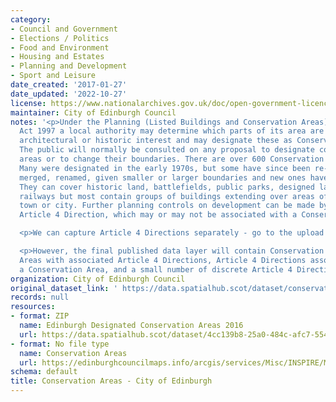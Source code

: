 ```yaml
---
category:
- Council and Government
- Elections / Politics
- Food and Environment
- Housing and Estates
- Planning and Development
- Sport and Leisure
date_created: '2017-01-27'
date_updated: '2022-10-27'
license: https://www.nationalarchives.gov.uk/doc/open-government-licence/version/3/
maintainer: City of Edinburgh Council
notes: '<p>Under the Planning (Listed Buildings and Conservation Areas) (Scotland)
  Act 1997 a local authority may determine which parts of its area are of special
  architectural or historic interest and may designate these as Conservation Areas.
  The public will normally be consulted on any proposal to designate conservation
  areas or to change their boundaries. There are over 600 Conservation Areas in Scotland.
  Many were designated in the early 1970s, but some have since been re-designated,
  merged, renamed, given smaller or larger boundaries and new ones have been added.
  They can cover historic land, battlefields, public parks, designed landscapes or
  railways but most contain groups of buildings extending over areas of a village,
  town or city. Further planning controls on development can be made by way of an
  Article 4 Direction, which may or may not be associated with a Conservation Area.</p>

  <p>We can capture Article 4 Directions separately - go to the upload for that data.</p>

  <p>However, the final published data layer will contain Conservation Areas, Conservation
  Areas with associated Article 4 Directions, Article 4 Directions associated with
  a Conservation Area, and a small number of discrete Article 4 Direction areas.</p>'
organization: City of Edinburgh Council
original_dataset_link: ' https://data.spatialhub.scot/dataset/conservation_areas-ce'
records: null
resources:
- format: ZIP
  name: Edinburgh Designated Conservation Areas 2016
  url: https://data.spatialhub.scot/dataset/4cc139b8-25a0-484c-afc7-5549b71b2174/resource/61960e23-e083-49c3-b366-60c68af1010e/download/conara.zip
- format: No file type
  name: Conservation Areas
  url: https://edinburghcouncilmaps.info/arcgis/services/Misc/INSPIRE/MapServer/WFSServer?
schema: default
title: Conservation Areas - City of Edinburgh
---
```

